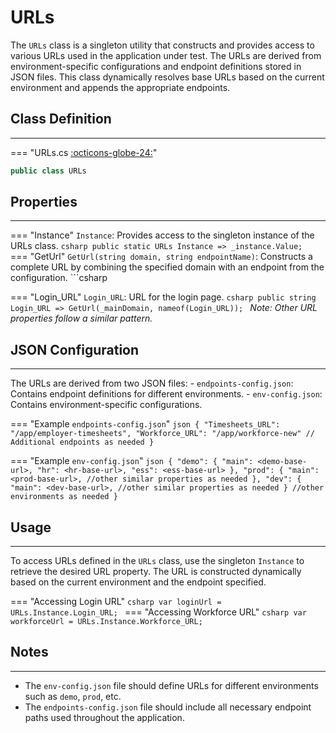 # URLs

The `URLs` class is a singleton utility that constructs and provides access to various URLs used in the application under test. The URLs are derived from environment-specific configurations and endpoint definitions stored in JSON files. This class dynamically resolves base URLs based on the current environment and appends the appropriate endpoints.

## **Class Definition**

---

=== "URLs.cs [:octicons-globe-24:](../../getting-started/conventions.md/#public)"
```csharp
public class URLs
```

## **Properties**

---

=== "Instance"
	`Instance`: Provides access to the singleton instance of the URLs class.
	```csharp
	public static URLs Instance => _instance.Value;
	```
=== "GetUrl"
	`GetUrl(string domain, string endpointName)`: Constructs a complete URL by combining the specified domain with an endpoint from the configuration.
	```csharp

=== "Login_URL"
	`Login_URL`: URL for the login page.
	```csharp
	public string Login_URL => GetUrl(_mainDomain, nameof(Login_URL));
	```
	_Note: Other URL properties follow a similar pattern._


## **JSON Configuration**

---

The URLs are derived from two JSON files:
	- `endpoints-config.json`: Contains endpoint definitions for different environments.
	- `env-config.json`: Contains environment-specific configurations.

=== "Example `endpoints-config.json`"
	```json
	{
		"Timesheets_URL": "/app/employer-timesheets",
	    "Workforce_URL": "/app/workforce-new"
		// Additional endpoints as needed
	}
	```

=== "Example `env-config.json`"
	```json
	{
		"demo": {
			"main": <demo-base-url>,
			"hr": <hr-base-url>,
			"ess": <ess-base-url>
		},
		"prod": {
			"main": <prod-base-url>,
			//other similar properties as needed
		},
		"dev": {
			"main": <dev-base-url>,
			//other similar properties as needed
		}
		//other environments as needed
	}
	```


## **Usage**

---

To access URLs defined in the `URLs` class, use the singleton `Instance` to retrieve the desired URL property. The URL is constructed dynamically based on the current environment and the endpoint specified.

=== "Accessing Login URL"
	```csharp
	var loginUrl = URLs.Instance.Login_URL;
	```
=== "Accessing Workforce URL"
	```csharp
	var workforceUrl = URLs.Instance.Workforce_URL;
	```

## **Notes**

---

- The `env-config.json` file should define URLs for different environments such as `demo`, `prod`, etc.
- The `endpoints-config.json` file should include all necessary endpoint paths used throughout the application.